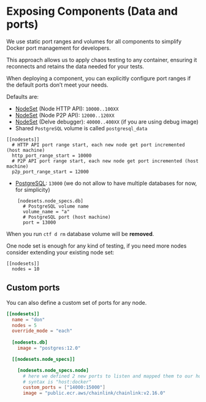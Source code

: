 # Exposing Components (Data and ports)

We use static port ranges and volumes for all components to simplify Docker port management for developers.

This approach allows us to apply chaos testing to any container, ensuring it reconnects and retains the data needed for your tests.

When deploying a component, you can explicitly configure port ranges if the default ports don’t meet your needs.

Defaults are:
- [NodeSet](../components/chainlink/nodeset.md) (Node HTTP API): `10000..100XX`
- [NodeSet](../components/chainlink/nodeset.md) (Node P2P API): `12000..120XX`
- [NodeSet](../components/chainlink/nodeset.md) (Delve debugger): `40000..400XX` (if you are using debug image)
- Shared `PostgreSQL` volume is called `postgresql_data`
```
[[nodesets]]
  # HTTP API port range start, each new node get port incremented (host machine)
  http_port_range_start = 10000
  # P2P API port range start, each new node get port incremented (host machine)
  p2p_port_range_start = 12000
```
- [PostgreSQL](../components/chainlink/nodeset.md): `13000` (we do not allow to have multiple databases for now, for simplicity)
```
    [nodesets.node_specs.db]
      # PostgreSQL volume name
      volume_name = "a"
      # PostgreSQL port (host machine)
      port = 13000
```

When you run `ctf d rm` database volume will be **removed**.


<div class="warning">

One node set is enough for any kind of testing, if you need more nodes consider extending your existing node set:
```
[[nodesets]]
  nodes = 10
```
</div>

## Custom ports

You can also define a custom set of ports for any node.
```toml
[[nodesets]]
  name = "don"
  nodes = 5
  override_mode = "each"
  
  [nodesets.db]
    image = "postgres:12.0"

  [[nodesets.node_specs]]

    [nodesets.node_specs.node]
      # here we defined 2 new ports to listen and mapped them to our host machine
      # syntax is "host:docker"
      custom_ports = ["14000:15000"]
      image = "public.ecr.aws/chainlink/chainlink:v2.16.0"
```
